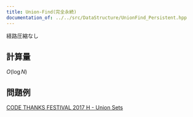 ```yaml
---
title: Union-Find(完全永続)
documentation_of: ../../src/DataStructure/UnionFind_Persistent.hpp
---
```

経路圧縮なし
## 計算量
$O(\log N)$
## 問題例
[CODE THANKS FESTIVAL 2017 H - Union Sets](https://atcoder.jp/contests/code-thanks-festival-2017/tasks/code_thanks_festival_2017_h)